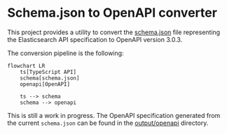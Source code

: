 # Schema.json to OpenAPI converter

This project provides a utility to convert the [schema.json](../../output/schema) file representing the Elasticsearch API specification to OpenAPI version 3.0.3.

The conversion pipeline is the following:

```mermaid
flowchart LR
    ts[TypeScript API]
    schema[schema.json]
    openapi[OpenAPI]
    
    ts --> schema
    schema --> openapi
```

This is still a work in progress. The OpenAPI specification generated from the current `schema.json` can be found in the [output/openapi](../../output/openapi) directory. 
